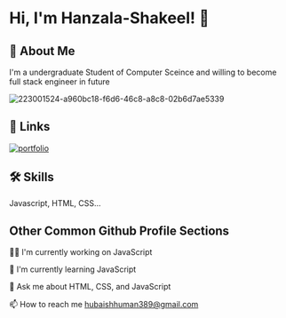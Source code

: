 
# Hi, I'm Hanzala-Shakeel! 👋


## 🚀 About Me
I'm a undergraduate Student of Computer Sceince and willing to become full stack engineer in future  


![223001524-a960bc18-f6d6-46c8-a8c8-02b6d7ae5339](https://user-images.githubusercontent.com/102066085/236841718-14f4d234-60a2-478f-a69f-911cd9420713.gif)


## 🔗 Links
[![portfolio](https://img.shields.io/badge/my_portfolio-000?style=for-the-badge&logo=ko-fi&logoColor=white)](https://my-portfolio-9b79a.web.app/)


## 🛠 Skills
Javascript, HTML, CSS...


## Other Common Github Profile Sections

👩‍💻 I'm currently working on JavaScript

🧠 I'm currently learning JavaScript

💬 Ask me about HTML, CSS, and JavaScript

📫 How to reach me hubaishhuman389@gmail.com



